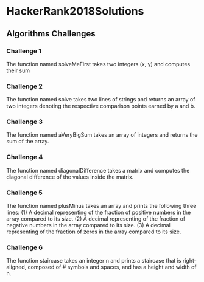 # HackerRank2018Solutions

## Algorithms Challenges

### Challenge 1
The function named solveMeFirst takes two integers (x, y) and computes their sum

### Challenge 2
The function named solve takes two lines of strings and returns an array of two integers denoting the respective comparison points earned by a and b.

### Challenge 3
The function named aVeryBigSum takes an array of integers and returns the sum of the array.

### Challenge 4
The function named diagonalDifference takes a matrix and computes the diagonal difference of the values inside the matrix.

### Challenge 5
The function named plusMinus takes an array and prints the following three lines: (1) A decimal representing of the fraction of positive numbers in the array compared to its size. (2) A decimal representing of the fraction of negative numbers in the array compared to its size. (3) A decimal representing of the fraction of zeros in the array compared to its size.

### Challenge 6
The function staircase takes an integer n and prints a staircase that is right-aligned, composed of # symbols and spaces, and has a height and width of n.
 

